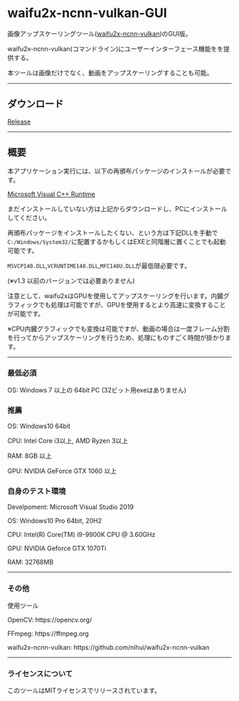 # waifu2x-ncnn-vulkan-GUI

画像アップスケーリングツール([waifu2x-ncnn-vulkan](https://github.com/nihui/waifu2x-ncnn-vulkan))のGUI版。
<p>waifu2x-ncnn-vulkan(コマンドライン)にユーザーインターフェース機能をを提供する。</p>
<p>本ツールは画像だけでなく、動画をアップスケーリングすることも可能。</p>

---

## ダウンロード

[Release](https://github.com/XyLe-GBP/waifu2x-ncnn-vulkan-GUI/releases)

---

## 概要

<p>本アプリケーション実行には、以下の再頒布パッケージのインストールが必要です。</p>

[Microsoft Visual C++ Runtime](https://aka.ms/vs/16/release/VC_redist.x64.exe)

<p>まだインストールしていない方は上記からダウンロードし、PCにインストールしてください。</p>
<p>再頒布パッケージをインストールしたくない、という方は下記DLLを手動で<code>C:/Windows/System32/</code>に配置するかもしくはEXEと同階層に置くことでも起動可能です。</p>

<code>MSVCP140.DLL</code>,<code>VCRUNTIME140.DLL</code>,<code>MFC140U.DLL</code>が最低限必要です。
<p>(※v1.3 以前のバージョンでは必要ありません)</p>

<p>注意として、waifu2xはGPUを使用してアップスケーリングを行います。内臓グラフィックでも処理は可能ですが、GPUを使用するとより高速に変換することが可能です。</p>
<p>※CPU内臓グラフィックでも変換は可能ですが、動画の場合は一度フレーム分割を行ってからアップスケーリングを行うため、処理にものすごく時間が掛かります。</p>

---

### 最低必須

<p>OS: Windows 7 以上の 64bit PC (32ビット用exeはありません)</p>

### 推薦

<p>OS: Windows10 64bit</p>
<p>CPU: Intel Core i3以上, AMD Ryzen 3以上</p>
<p>RAM: 8GB 以上</p>
<p>GPU: NVIDIA GeForce GTX 1060 以上</p>

### 自身のテスト環境

<p>Develpoment: Microsoft Visual Studio 2019</p>
<p>OS: Windows10 Pro 64bit, 20H2</p>
<p>CPU: Intel(R) Core(TM) i9-9900K CPU @ 3.60GHz</p>
<p>GPU: NVIDIA Geforce GTX 1070Ti</p>
<p>RAM: 32768MB</p>

---

### その他

<p>使用ツール</p>
<p>OpenCV: https://opencv.org/</p>
<p>FFmpeg: https://ffmpeg.org</p>
<p>waifu2x-ncnn-vulkan: https://github.com/nihui/waifu2x-ncnn-vulkan</p>

---

### ライセンスについて

<p>このツールはMITライセンスでリリースされています。</p>
